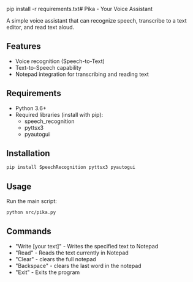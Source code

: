 pip install -r requirements.txt# Pika - Your Voice Assistant

A simple voice assistant that can recognize speech, transcribe to a text editor, and read text aloud.

## Features

- Voice recognition (Speech-to-Text)
- Text-to-Speech capability
- Notepad integration for transcribing and reading text

## Requirements

- Python 3.6+
- Required libraries (install with pip):
  - speech_recognition
  - pyttsx3
  - pyautogui

## Installation

```bash
pip install SpeechRecognition pyttsx3 pyautogui
```

## Usage

Run the main script:

```bash
python src/pika.py
```

## Commands

- "Write [your text]" - Writes the specified text to Notepad
- "Read" - Reads the text currently in Notepad
- "Clear" - clears the full notepad
- "Backspace" - clears the last word in the notepad
- "Exit" - Exits the program


